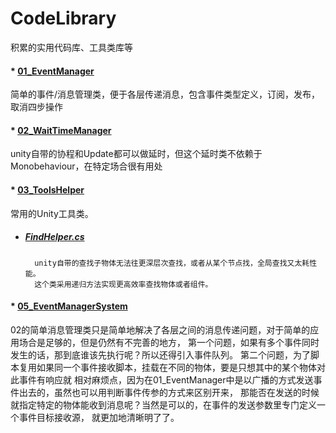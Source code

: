 # CodeLibrary
积累的实用代码库、工具类库等

#### * [01_EventManager](https://github.com/linguoyuan/CodeLibrary/tree/master/01_EventManager)
简单的事件/消息管理类，便于各层传递消息，包含事件类型定义，订阅，发布，取消四步操作

#### * [02_WaitTimeManager](https://github.com/linguoyuan/CodeLibrary/tree/master/02_WaitTimeManager)
unity自带的协程和Update都可以做延时，但这个延时类不依赖于Monobehaviour，在特定场合很有用处

#### * [03_ToolsHelper](https://github.com/linguoyuan/CodeLibrary/tree/master/03_ToolsHelper)
常用的Unity工具类。
 * ##### [FindHelper.cs](https://github.com/linguoyuan/CodeLibrary/blob/master/03_ToolsHelper/FindHelper.cs)
         unity自带的查找子物体无法往更深层次查找，或者从某个节点找，全局查找又太耗性能。
         这个类采用递归方法实现更高效率查找物体或者组件。
#### * [05_EventManagerSystem](https://github.com/linguoyuan/CodeLibrary/tree/master/05_EventManagerSystem)
 02的简单消息管理类只是简单地解决了各层之间的消息传递问题，对于简单的应用场合是足够的，但是仍然有不完善的地方，
 第一个问题，如果有多个事件同时发生的话，那到底谁该先执行呢？所以还得引入事件队列。
 第二个问题，为了脚本复用如果同一个事件接收脚本，挂载在不同的物体，要是只想其中的某个物体对此事件有响应就
 相对麻烦点，因为在01_EventManager中是以广播的方式发送事件出去的，虽然也可以用判断事件传参的方式来区别开来，
 那能否在发送的时候就指定特定的物体能收到消息呢？当然是可以的，在事件的发送参数里专门定义一个事件目标接收源，
 就更加地清晰明了了。
